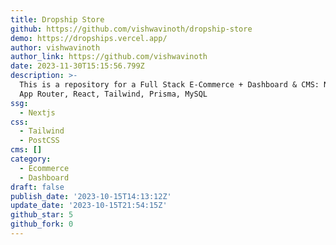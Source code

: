 ```yaml
---
title: Dropship Store
github: https://github.com/vishwavinoth/dropship-store
demo: https://dropships.vercel.app/
author: vishwavinoth
author_link: https://github.com/vishwavinoth
date: 2023-11-30T15:15:56.799Z
description: >-
  This is a repository for a Full Stack E-Commerce + Dashboard & CMS: Next.js 13
  App Router, React, Tailwind, Prisma, MySQL
ssg:
  - Nextjs
css:
  - Tailwind
  - PostCSS
cms: []
category:
  - Ecommerce
  - Dashboard
draft: false
publish_date: '2023-10-15T14:13:12Z'
update_date: '2023-10-15T21:54:15Z'
github_star: 5
github_fork: 0
---
```


